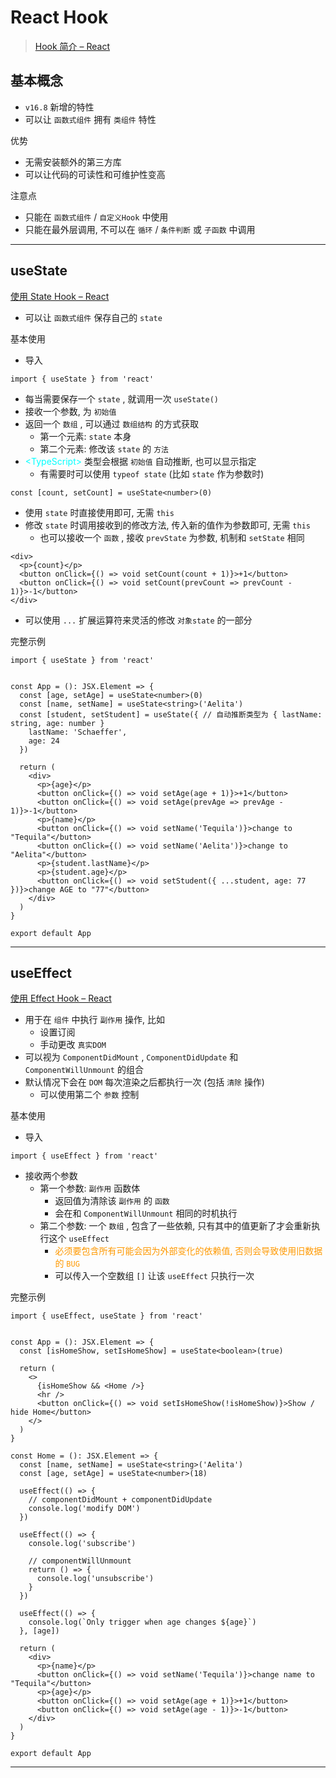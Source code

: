 # React Hook



> [Hook 简介 – React](https://zh-hans.reactjs.org/docs/hooks-intro.html)



## 基本概念

- `v16.8` 新增的特性
- 可以让 `函数式组件` 拥有 `类组件` 特性

优势

- 无需安装额外的第三方库
- 可以让代码的可读性和可维护性变高

注意点

- 只能在 `函数式组件` / `自定义Hook` 中使用
- 只能在最外层调用, 不可以在 `循环` / `条件判断` 或 `子函数` 中调用

---

## useState

[使用 State Hook – React](https://zh-hans.reactjs.org/docs/hooks-state.html)

- 可以让 `函数式组件` 保存自己的 `state`

基本使用

- 导入

```tsx
import { useState } from 'react'
```

- 每当需要保存一个 `state` , 就调用一次 `useState()`
- 接收一个参数, 为 `初始值`
- 返回一个 `数组` , 可以通过 `数组结构` 的方式获取
  - 第一个元素: `state` 本身
  - 第二个元素: 修改该 `state` 的 `方法`
- <span style="color: #0ff;">\<TypeScript></span> 类型会根据 `初始值` 自动推断, 也可以显示指定
  - 有需要时可以使用 `typeof state` (比如 `state` 作为参数时)

```tsx
const [count, setCount] = useState<number>(0)
```

- 使用 `state` 时直接使用即可, 无需 `this`
- 修改 `state` 时调用接收到的修改方法, 传入新的值作为参数即可, 无需 `this`
  - 也可以接收一个 `函数` , 接收 `prevState` 为参数, 机制和 `setState` 相同

```tsx
<div>
  <p>{count}</p>
  <button onClick={() => void setCount(count + 1)}>+1</button>
  <button onClick={() => void setCount(prevCount => prevCount - 1)}>-1</button>
</div>
```

- 可以使用 `...` 扩展运算符来灵活的修改 `对象state` 的一部分

完整示例

```tsx
import { useState } from 'react'


const App = (): JSX.Element => {
  const [age, setAge] = useState<number>(0)
  const [name, setName] = useState<string>('Aelita')
  const [student, setStudent] = useState({ // 自动推断类型为 { lastName: string, age: number }
    lastName: 'Schaeffer',
    age: 24
  })

  return (
    <div>
      <p>{age}</p>
      <button onClick={() => void setAge(age + 1)}>+1</button>
      <button onClick={() => void setAge(prevAge => prevAge - 1)}>-1</button>
      <p>{name}</p>
      <button onClick={() => void setName('Tequila')}>change to "Tequila"</button>
      <button onClick={() => void setName('Aelita')}>change to "Aelita"</button>
      <p>{student.lastName}</p>
      <p>{student.age}</p>
      <button onClick={() => void setStudent({ ...student, age: 77 })}>change AGE to "77"</button>
    </div>
  )
}

export default App
```

---

## useEffect

[使用 Effect Hook – React](https://zh-hans.reactjs.org/docs/hooks-effect.html)

- 用于在 `组件` 中执行 `副作用` 操作, 比如
  - 设置订阅
  - 手动更改 `真实DOM`
- 可以视为 `ComponentDidMount` , `ComponentDidUpdate` 和 `ComponentWillUnmount` 的组合
- 默认情况下会在 `DOM` 每次渲染之后都执行一次 (包括 `清除` 操作)
  - 可以使用第二个 `参数` 控制

基本使用

- 导入

```tsx
import { useEffect } from 'react'
```

- 接收两个参数
  - 第一个参数: `副作用` 函数体
    - 返回值为清除该 `副作用` 的 `函数`
    - 会在和 `ComponentWillUnmount` 相同的时机执行
  - 第二个参数: 一个 `数组` , 包含了一些依赖, 只有其中的值更新了才会重新执行这个 `useEffect`
    - <span style="color: #f90">必须要包含所有可能会因为外部变化的依赖值, 否则会导致使用旧数据的 `BUG`</span>
    - 可以传入一个空数组 `[]` 让该 `useEffect` 只执行一次

完整示例

```tsx
import { useEffect, useState } from 'react'


const App = (): JSX.Element => {
  const [isHomeShow, setIsHomeShow] = useState<boolean>(true)

  return (
    <>
      {isHomeShow && <Home />}
      <hr />
      <button onClick={() => void setIsHomeShow(!isHomeShow)}>Show / hide Home</button>
    </>
  )
}

const Home = (): JSX.Element => {
  const [name, setName] = useState<string>('Aelita')
  const [age, setAge] = useState<number>(18)

  useEffect(() => {
    // componentDidMount + componentDidUpdate
    console.log('modify DOM')
  })

  useEffect(() => {
    console.log('subscribe')

    // componentWillUnmount
    return () => {
      console.log('unsubscribe')
    }
  })

  useEffect(() => {
    console.log(`Only trigger when age changes ${age}`)
  }, [age])

  return (
    <div>
      <p>{name}</p>
      <button onClick={() => void setName('Tequila')}>change name to "Tequila"</button>
      <p>{age}</p>
      <button onClick={() => void setAge(age + 1)}>+1</button>
      <button onClick={() => void setAge(age - 1)}>-1</button>
    </div>
  )
}

export default App
```

---















































































